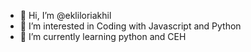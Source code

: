 - 👋 Hi, I’m @ekliloriakhil
- 👀 I’m interested in Coding with Javascript and Python
- 🌱 I’m currently learning python and CEH

<!---
ekliloriakhil/ekliloriakhil is a ✨ special ✨ repository because its `README.md` (this file) appears on your GitHub profile.
You can click the Preview link to take a look at your changes.
--->
